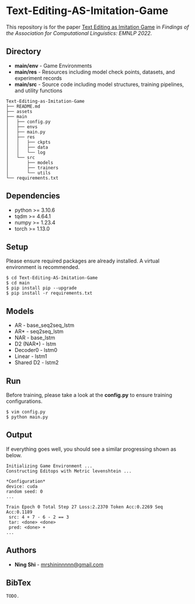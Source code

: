 # Text-Editing-AS-Imitation-Game

This repository is for the paper [Text Editing as Imitation Game](https://arxiv.org/abs/2210.12276) in *Findings of the Association for Computational Linguistics: EMNLP 2022*.

## Directory
+ **main/env** - Game Environments
+ **main/res** - Resources including model check points, datasets, and experiment records
+ **main/src** - Source code including model structures, training pipelines, and utility functions
```
Text-Editing-as-Imitation-Game
├── README.md
├── assets
├── main
│   ├── config.py
│   ├── envs
│   ├── main.py
│   ├── res
│   │   ├── ckpts
│   │   ├── data
│   │   └── log
│   └── src
│       ├── models
│       ├── trainers
│       └── utils
└── requirements.txt
```

## Dependencies
+ python >= 3.10.6
+ tqdm >= 4.64.1
+ numpy >= 1.23.4
+ torch >= 1.13.0

## Setup
Please ensure required packages are already installed. A virtual environment is recommended.
```
$ cd Text-Editing-AS-Imitation-Game
$ cd main
$ pip install pip --upgrade
$ pip install -r requirements.txt
```

## Models
+ AR - base_seq2seq_lstm
+ AR* - seq2seq_lstm
+ NAR - base_lstm
+ D2 (NAR*) - lstm
+ Decoder0 - lstm0
+ Linear - lstm1
+ Shared D2 - lstm2

## Run
Before training, please take a look at the **config.py** to ensure training configurations.
```
$ vim config.py
$ python main.py
```

## Output
If everything goes well, you should see a similar progressing shown as below.
```
Initializing Game Environment ...
Constructing Editops with Metric levenshtein ...

*Configuration*
device: cuda
random seed: 0
...

Train Epoch 0 Total Step 27 Loss:2.2370 Token Acc:0.2269 Seq Acc:0.1189
 src: 4 + 7 - 6 - 2 == 3
 tar: <done> <done>
 pred: <done> +
...
```

## Authors
* **Ning Shi** - mrshininnnnn@gmail.com

## BibTex
```
TODO.
```
